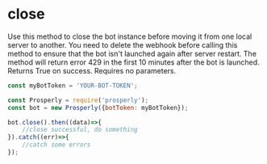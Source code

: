 # close

Use this method to close the bot instance before moving it from one local server to another. You need to delete the webhook before calling this method to ensure that the bot isn't launched again after server restart. The method will return error 429 in the first 10 minutes after the bot is launched. Returns True on success. Requires no parameters.

```javascript
const myBotToken = 'YOUR-BOT-TOKEN';

const Prosperly = require('prosperly');
const bot = new Prosperly({botToken: myBotToken});

bot.close().then((data)=>{
    //close successful, do something
}).catch((err)=>{
    //catch some errors
});
```